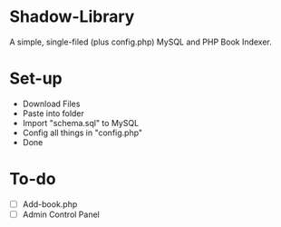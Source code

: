 # Shadow-Library
A simple, single-filed (plus config.php) MySQL and PHP Book Indexer.

# Set-up
- Download Files
- Paste into folder
- Import "schema.sql" to MySQL
- Config all things in "config.php"
- Done

# To-do
- [ ] Add-book.php
- [ ] Admin Control Panel
